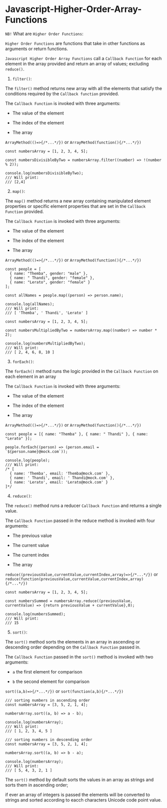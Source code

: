 # Javascript-Higher-Order-Array-Functions

`NB!` What are `Higher Order Functions`:

`Higher Order Functions` are functions that take in other functions as arguments or return functions.

`Javascript Higher Order Array Functions` call a `Callback Function` for each element in the array provided and return an array of values;
excluding `reduce()`.

1. `filter()`:

The `filter()` method returns new array with all the elements that satisfy the conditions required by the `Callback function` provided.

The `Callback Function` is invoked with three arguments:

* The value of the element

* The index of the element

* The array

`ArrayMethod(()=>{/*...*/})` or `ArrayMethod(function(){/*...*/})`

```
const numbersArray = [1, 2, 3, 4, 5];

const numbersDivisibleByTwo = numbersArray.filter((number) => !(number % 2));

console.log(numbersDivisibleByTwo);
/// Will print:
/// [2,4]
```

2. `map()`:

The `map()` method returns a new array containing manipulated element properties or specific element properties that are set in the `Callback Function` provided.

The `Callback Function` is invoked with three arguments:

* The value of the element

* The index of the element

* The array

`ArrayMethod(()=>{/*...*/})` or `ArrayMethod(function(){/*...*/})`

```
const people = [
  { name: "Themba", gender: "male" },
  { name: " Thandi", gender: "female" },
  { name: "Lerato", gender: "female" }
];

const allNames = people.map((person) => person.name);

console.log(allNames);
/// Will print:
/// [ 'Themba', ' Thandi', 'Lerato' ]
```

```
const numbersArray = [1, 2, 3, 4, 5];

const numbersMultipliedByTwo = numbersArray.map((number) => number * 2);

console.log(numbersMultipliedByTwo);
/// Will print:
/// [ 2, 4, 6, 8, 10 ]
```

3. `forEach()`:

The `forEach()` method runs the logic provided in the `Callback Function` on each element in an array

The `Callback Function` is invoked with three arguments:

* The value of the element

* The index of the element

* The array

`ArrayMethod(()=>{/*...*/})` or `ArrayMethod(function(){/*...*/})`

```
const people = [{ name: "Themba" }, { name: " Thandi" }, { name: "Lerato" }];

people.forEach((person) => (person.email = `${person.name}@mock.com`));

console.log(people);
/// Will print:
/* [
  { name: 'Themba', email: 'Themba@mock.com' },
  { name: ' Thandi', email: ' Thandi@mock.com' },
  { name: 'Lerato', email: 'Lerato@mock.com' }
]*/
```

4. `reduce()`:

The `reduce()` method runs a reducer `Callback Function` and returns a single value.

The `Callback Function` passed in the reduce method is invoked with four arguments:

* The previous value

* The current value

* The current index

* The array

`reduce((previousValue,currentValue,currentIndex,array)=>{/*...*/})` or `reduce(function(previousValue,currentValue,currentIndex,array){/*...*/})`

```
const numbersArray = [1, 2, 3, 4, 5];

const numbersSummed = numbersArray.reduce((previousValue, currentValue) => {return previousValue + currentValue},0);

console.log(numbersSummed);
/// Will print:
/// 15
```

5. `sort()`:

The `sort()` method sorts the elements in an array in ascending or descending order depending on the `Callback Function` passed in.

The `Callback Function` passed in the `sort()` method is invoked with two arguments:

* `a` the first element for comparison

* `b` the second element for comparison

`sort((a,b)=>{/*...*/})` or `sort(function(a,b){/*...*/})`

```
/// sorting numbers in ascending order
const numbersArray = [3, 5, 2, 1, 4];

numbersArray.sort((a, b) => a - b);

console.log(numbersArray);
/// Will print:
/// [ 1, 2, 3, 4, 5 ]
```

```
/// sorting numbers in descending order
const numbersArray = [3, 5, 2, 1, 4];

numbersArray.sort((a, b) => b - a);

console.log(numbersArray);
/// Will print:
/// [ 5, 4, 3, 2, 1 ]
```

The `sort()` method by default sorts the values in an array as strings and sorts them in ascending order;

if ever an array of integers is passed the elements will be converted to strings and sorted according to eacch characters Unicode code point value.
